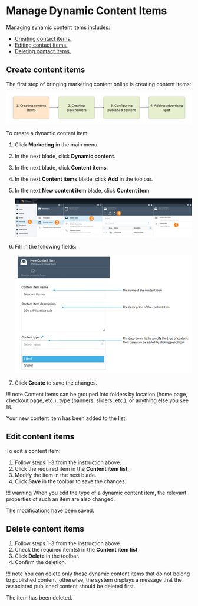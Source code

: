 # Manage Dynamic Content Items

Managing synamic content items includes:

* [Creating contact items.](managing-content-items.md#creating-content-items)
* [Editing contact items.](managing-content-items.md#editing-and-deleting-content-items)
* [Deleting contact items.](managing-content-items.md#delete-content-items)

## Create content items

The first step of bringing marketing content online is creating content items:

![step1](media/step1.png)

To create a dynamic content item:

1. Click **Marketing** in the main menu.
1. In the next blade, click **Dynamic content**.
1. In the next blade, click **Content items**.
1. In the next **Content items** blade, click **Add** in the toolbar.
1. In the next **New content item** blade, click **Content item**. 

	![path](media/add-content-item-path.png)

1. Fill in the following fields:

	![fields](media/new-content-item.png)

1. Click **Create** to save the changes.

!!! note
	Content items can be grouped into folders by location (home page, checkout page, etc.), type (banners, sliders, etc.), or anything else you see fit.

Your new content item has been added to the list.

## Edit content items

To edit a content item:

1. Follow steps 1-3 from the instruction above.
1. Click the required item in the **Content item list**.
1. Modify the item in the next blade.
1. Click **Save** in the toolbar to save the changes.

!!! warning
	When you edit the type of a dynamic content item, the relevant properties of such an item are also changed.

The modifications have been saved.

## Delete content items

1. Follow steps 1-3 from the instruction above.
1. Check the required item(s) in the **Content item list**.
1. Click **Delete** in the toolbar.
1. Confirm the deletion.

!!! note
	You can delete only those dynamic content items that do not belong to published content; otherwise, the system displays a message that the associated published content should be deleted first.

The item has been deleted.
